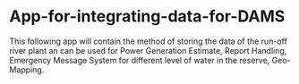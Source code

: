# App-for-integrating-data-for-DAMS
This following app will contain the method of storing the data of the run-off river plant an can be used for Power Generation Estimate, Report Handling, Emergency Message System for different level of water in the reserve, Geo-Mapping. 
